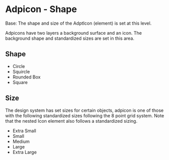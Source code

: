 # Adpicon - Shape

Base: The shape and size of the AdptIcon \(element\) is set at this level.

Adpicons have two layers a background surface and an icon. The background shape and standardized sizes are set in this area.

## Shape

* Circle
* Squircle
* Rounded Box
* Square

## Size

The design system has set sizes for certain objects, adpicon is one of those with the following standardized sizes following the 8 point grid system. Note that the nested Icon element also follows a standardized sizing.

* Extra Small
* Small
* Medium
* Large
* Extra Large


